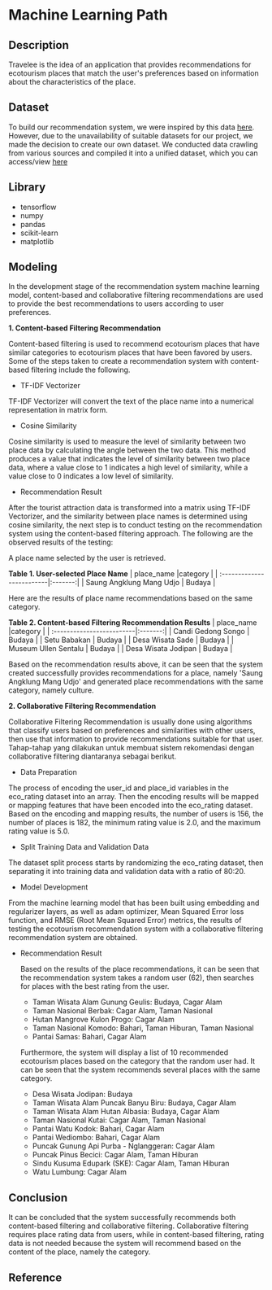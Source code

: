 # **Machine Learning Path**

## **Description**
Travelee is the idea of an application that provides recommendations for ecotourism places that match the user's preferences based on information about the characteristics of the place.

## Dataset
To build our recommendation system, we were inspired by this data [here](https://www.kaggle.com/datasets/azharianisah/infotempatwisata). However, due to the unavailability of suitable datasets for our project, we made the decision to create our own dataset. We conducted data crawling from various sources and compiled it into a unified dataset, which you can access/view [here](https://docs.google.com/spreadsheets/d/1LYUxO6RhsTFx_NpP7jZO3RmqXP51CP_JjiNMqDSA27Q/edit?amp;usp=embed_facebook#gid=195252240)

## Library
* tensorflow
* numpy
* pandas
* scikit-learn
* matplotlib 

## **Modeling**

In the development stage of the recommendation system machine learning model, content-based and collaborative filtering recommendations are used to provide the best recommendations to users according to user preferences.

  **1. Content-based Filtering Recommendation**

Content-based filtering is used to recommend ecotourism places that have similar categories to ecotourism places that have been favored by users. Some of the steps taken to create a recommendation system with content-based filtering include the following.

* TF-IDF Vectorizer

TF-IDF Vectorizer will convert the text of the place name into a numerical representation in matrix form.

* Cosine Similarity

Cosine similarity is used to measure the level of similarity between two place data by calculating the angle between the two data. This method produces a value that indicates the level of similarity between two place data, where a value close to 1 indicates a high level of similarity, while a value close to 0 indicates a low level of similarity.

* Recommendation Result

After the tourist attraction data is transformed into a matrix using TF-IDF Vectorizer, and the similarity between place names is determined using cosine similarity, the next step is to conduct testing on the recommendation system using the content-based filtering approach. The following are the observed results of the testing:

A place name selected by the user is retrieved.

**Table 1. User-selected Place Name**
| place_name                |category |
| :-------------------------|:-------:|
| Saung Angklung Mang Udjo  | Budaya  |

Here are the results of place name recommendations based on the same category.

**Table 2. Content-based Filtering Recommendation Results**
| place_name                |category |
| :-------------------------|:-------:|
| Candi Gedong Songo	       | Budaya  |
| Setu Babakan	             | Budaya  |
| Desa Wisata Sade	         | Budaya  |
| Museum Ullen Sentalu	     | Budaya  |
| Desa Wisata Jodipan	      | Budaya  |

Based on the recommendation results above, it can be seen that the system created successfully provides recommendations for a place, namely 'Saung Angklung Mang Udjo' and generated place recommendations with the same category, namely culture.

**2. Collaborative Filtering Recommendation**

Collaborative Filtering Recommendation is usually done using algorithms that classify users based on preferences and similarities with other users, then use that information to provide recommendations suitable for that user. Tahap-tahap yang dilakukan untuk membuat sistem rekomendasi dengan collaborative filtering diantaranya sebagai berikut.

* Data Preparation

The process of encoding the user_id and place_id variables in the eco_rating dataset into an array. Then the encoding results will be mapped or mapping features that have been encoded into the eco_rating dataset. Based on the encoding and mapping results, the number of users is 156, the number of places is 182, the minimum rating value is 2.0, and the maximum rating value is 5.0.

* Split Training Data and Validation Data

The dataset split process starts by randomizing the eco_rating dataset, then separating it into training data and validation data with a ratio of 80:20.

* Model Development

From the machine learning model that has been built using embedding and regularizer layers, as well as adam optimizer, Mean Squared Error loss function, and RMSE (Root Mean Squared Error) metrics, the results of testing the ecotourism recommendation system with a collaborative filtering recommendation system are obtained.

* Recommendation Result

  Based on the results of the place recommendations, it can be seen that the recommendation system takes a random user (62), then searches for places with the best rating from the user.
  
  - Taman Wisata Alam Gunung Geulis: Budaya, Cagar Alam
  - Taman Nasional Berbak: Cagar Alam, Taman Nasional
  - Hutan Mangrove Kulon Progo: Cagar Alam
  - Taman Nasional Komodo: Bahari, Taman Hiburan, Taman Nasional
  - Pantai Samas: Bahari, Cagar Alam

  Furthermore, the system will display a list of 10 recommended ecotourism places based on the category that the random user had. It can be seen that the system recommends several places with the same category.
  
  - Desa Wisata Jodipan: Budaya
  - Taman Wisata Alam Puncak Banyu Biru: Budaya, Cagar Alam
  - Taman Wisata Alam Hutan Albasia: Budaya, Cagar Alam
  - Taman Nasional Kutai: Cagar Alam, Taman Nasional
  - Pantai Watu Kodok: Bahari, Cagar Alam
  - Pantai Wediombo: Bahari, Cagar Alam
  - Puncak Gunung Api Purba - Nglanggeran: Cagar Alam
  - Puncak Pinus Becici: Cagar Alam, Taman Hiburan
  - Sindu Kusuma Edupark (SKE): Cagar Alam, Taman Hiburan
  - Watu Lumbung: Cagar Alam


## **Conclusion**

It can be concluded that the system successfully recommends both content-based filtering and collaborative filtering. Collaborative filtering requires place rating data from users, while in content-based filtering, rating data is not needed because the system will recommend based on the content of the place, namely the category.

## **Reference**

